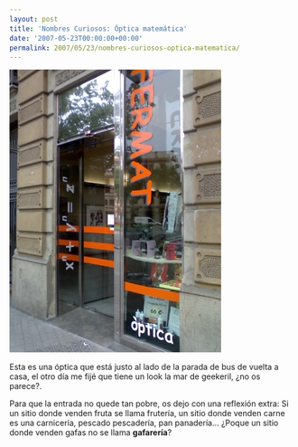 ```yaml
---
layout: post
title: 'Nombres Curiosos: Óptica matemática'
date: '2007-05-23T00:00:00+00:00'
permalink: 2007/05/23/nombres-curiosos-optica-matematica/
---
```

<img class="centro_borde" src='/assets/copia-de-p22-05-07_1834.jpg' alt='optica fermat' />

Esta es una óptica que está justo al lado de la parada de bus de vuelta a casa, el otro día me fijé que tiene un look la mar de geekeril, ¿no os parece?. 

Para que la entrada no quede tan pobre, os dejo con una reflexión extra: Si un sitio donde venden fruta se llama frutería, un sitio donde venden carne es una carnicería, pescado pescadería, pan panadería... ¿Poque un sitio donde venden gafas no se llama <strong>gafarería</strong>? 
